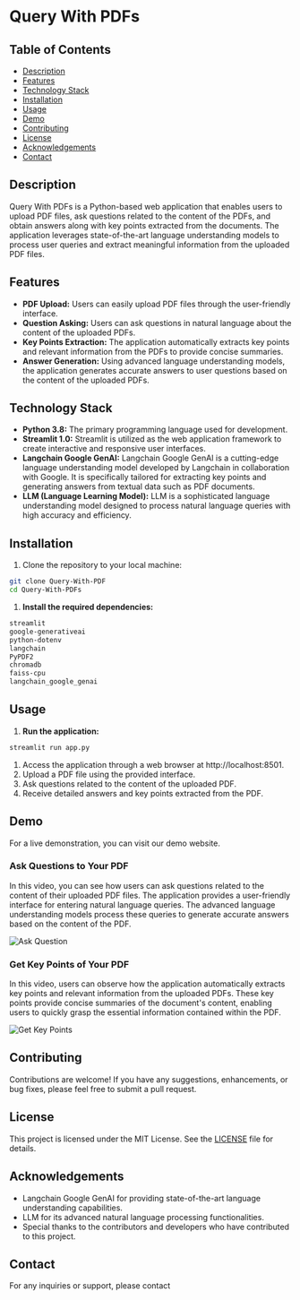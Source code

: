# Query With PDFs

## Table of Contents
- [Description](#description)
- [Features](#features)
- [Technology Stack](#technology-stack)
- [Installation](#installation)
- [Usage](#usage)
- [Demo](#demo)
- [Contributing](#contributing)
- [License](#license)
- [Acknowledgements](#acknowledgements)
- [Contact](#contact)

## Description
Query With PDFs is a Python-based web application that enables users to upload PDF files, ask questions related to the content of the PDFs, and obtain answers along with key points extracted from the documents. The application leverages state-of-the-art language understanding models to process user queries and extract meaningful information from the uploaded PDF files.

## Features
- **PDF Upload:** Users can easily upload PDF files through the user-friendly interface.
- **Question Asking:** Users can ask questions in natural language about the content of the uploaded PDFs.
- **Key Points Extraction:** The application automatically extracts key points and relevant information from the PDFs to provide concise summaries.
- **Answer Generation:** Using advanced language understanding models, the application generates accurate answers to user questions based on the content of the uploaded PDFs.

## Technology Stack
- **Python 3.8:** The primary programming language used for development.
- **Streamlit 1.0:** Streamlit is utilized as the web application framework to create interactive and responsive user interfaces.
- **Langchain Google GenAI:** Langchain Google GenAI is a cutting-edge language understanding model developed by Langchain in collaboration with Google. It is specifically tailored for extracting key points and generating answers from textual data such as PDF documents.
- **LLM (Language Learning Model):** LLM is a sophisticated language understanding model designed to process natural language queries with high accuracy and efficiency.

## Installation
1. Clone the repository to your local machine:

```bash
git clone Query-With-PDF
cd Query-With-PDFs
```
1. **Install the required dependencies:**

```bash
streamlit
google-generativeai
python-dotenv
langchain
PyPDF2
chromadb
faiss-cpu
langchain_google_genai
```
## Usage
1. **Run the application:**

```bash
streamlit run app.py
```
1. Access the application through a web browser at http://localhost:8501.
2. Upload a PDF file using the provided interface.
3. Ask questions related to the content of the uploaded PDF.
4. Receive detailed answers and key points extracted from the PDF.

## Demo
For a live demonstration, you can visit our demo website.

### Ask Questions to Your PDF
In this video, you can see how users can ask questions related to the content of their uploaded PDF files. The application provides a user-friendly interface for entering natural language queries. The advanced language understanding models process these queries to generate accurate answers based on the content of the PDF.

![Ask Question](ask_question_demo.gif)

### Get Key Points of Your PDF




In this video, users can observe how the application automatically extracts key points and relevant information from the uploaded PDFs. These key points provide concise summaries of the document's content, enabling users to quickly grasp the essential information contained within the PDF.

![Get Key Points](get_keypoints_demo.gif)

 
## Contributing
Contributions are welcome! If you have any suggestions, enhancements, or bug fixes, please feel free to submit a pull request.

## License
This project is licensed under the MIT License. See the [LICENSE](https://github.com/neerajcodes888/Query-With-PDF/blob/main/LICENSE) file for details.

## Acknowledgements
- Langchain Google GenAI for providing state-of-the-art language understanding capabilities.
- LLM for its advanced natural language processing functionalities.
- Special thanks to the contributors and developers who have contributed to this project.

## Contact

For any inquiries or support, please contact
